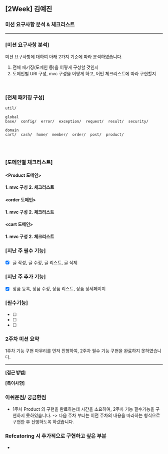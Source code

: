 ## [2Week] 김예진

### 미션 요구사항 분석 & 체크리스트

---

### [미션 요구사항 분석]
미션 요구사항에 대하여 아래 2가지 기준에 따라 분석하였습니다. 
1. 전체 패키징(도메인 등)을 어떻게 구성할 것인지
2. 도메인별 URl 구성, mvc 구성을 어떻게 하고, 어떤 체크리스트에 따라 구현할지

<br>

### [전체 패키징 구성]

```
util/

global
base/  config/  error/  exception/  request/  result/  security/

domain
cart/  cash/  home/  member/  order/  post/  product/


```
<br>

### [도메인별 체크리스트]

#### **<Product 도메인>**

**1. mvc 구성**
**2. 체크리스트**

#### **<order 도메인>**

**1. mvc 구성**
**2. 체크리스트**

#### **<cart 도메인>**

**1. mvc 구성**
**2. 체크리스트**


### [지난 주 필수 기능]
- [x]  글 작성, 글 수정, 글 리스트, 글 삭제
### [지난 주 추가 기능]
- [x]  상품 등록, 상품 수정, 상품 리스트, 상품 상세페이지

### [필수기능]
- [ ] 
- [ ] 
- [ ] 


### 2주차 미션 요약
1주차 기능 구현 마무리를 먼저 진행하여, 2주차 필수 기능 구현을 완료하지 못하였습니다.

---

**[접근 방법]**


**[특이사항]**


### 아쉬운점/ 궁금한점

- 1주차 Product 의 구현을 완료하는데 시간을 소요하여, 2주차 기능 필수기능을 구현하지 못하였습니다.
-> 다음 주차 부터는 이전 주차의 내용을 따라하는 형식으로 구현한 후 진행하도록 하겠습니다.


### Refcatoring 시 추가적으로 구현하고 싶은 부분
- 